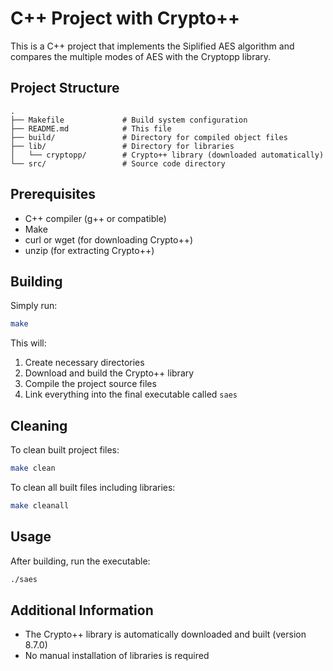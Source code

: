 # C++ Project with Crypto++

This is a C++ project that implements the Siplified AES algorithm and compares the multiple modes of AES with the Cryptopp library.

## Project Structure

```
.
├── Makefile             # Build system configuration
├── README.md            # This file
├── build/               # Directory for compiled object files
├── lib/                 # Directory for libraries
│   └── cryptopp/        # Crypto++ library (downloaded automatically)
└── src/                 # Source code directory
```

## Prerequisites

- C++ compiler (g++ or compatible)
- Make
- curl or wget (for downloading Crypto++)
- unzip (for extracting Crypto++)

## Building

Simply run:

```bash
make
```

This will:
1. Create necessary directories
2. Download and build the Crypto++ library
3. Compile the project source files
4. Link everything into the final executable called `saes`

## Cleaning

To clean built project files:

```bash
make clean
```

To clean all built files including libraries:

```bash
make cleanall
```

## Usage

After building, run the executable:

```bash
./saes
```

## Additional Information

- The Crypto++ library is automatically downloaded and built (version 8.7.0)
- No manual installation of libraries is required

